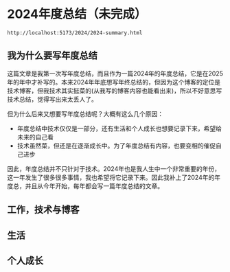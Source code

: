 # 2024年度总结（未完成）

```
http://localhost:5173/2024/2024-summary.html
```

## 我为什么要写年度总结

这篇文章是我第一次写年度总结，而且作为一篇2024年的年度总结，它是在2025年的年中才补写的。本来2024年年底想写年终总结的，但因为这个博客的定位是技术博客，但我技术其实挺菜的(从我写的博客内容也能看出来)，所以不好意思写技术总结，觉得写出来太丢人了。

但为什么后来又想要写年度总结呢？大概有这么几个原因：

* 年度总结中技术仅仅是一部分，还有生活和个人成长也想要记录下来，希望给未来的自己看
* 技术虽然菜，但还是在逐渐成长中。为了年度总结有内容，也要变相的催促自己进步

因此，年度总结并不只针对于技术。2024年也是我人生中一个非常重要的年份，这一年发生了很多很多事情，我也希望将它记录下来。因此我补上了2024年的年度总，并且从今年开始，每年都会写一篇年度总结的文章。

## 工作，技术与博客

## 生活

## 个人成长

